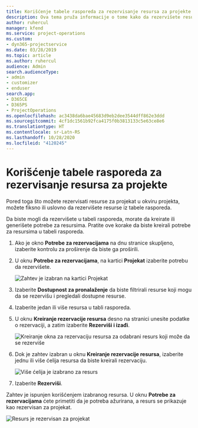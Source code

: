 ```yaml
---
title: Korišćenje tabele rasporeda za rezervisanje resursa za projekte
description: Ova tema pruža informacije o tome kako da rezervišete resurse.
author: ruhercul
manager: kfend
ms.service: project-operations
ms.custom:
- dyn365-projectservice
ms.date: 03/28/2019
ms.topic: article
ms.author: ruhercul
audience: Admin
search.audienceType:
- admin
- customizer
- enduser
search.app:
- D365CE
- D365PS
- ProjectOperations
ms.openlocfilehash: ac3438da6bae45683d9eb2dee3544dff862e3ddd
ms.sourcegitcommit: 4cf1dc1561b92fca4175f0b3813133c5e63ce8e6
ms.translationtype: HT
ms.contentlocale: sr-Latn-RS
ms.lasthandoff: 10/28/2020
ms.locfileid: "4120245"
---
```

# <a name="use-the-schedule-board-to-book-project-resources"></a>Korišćenje tabele rasporeda za rezervisanje resursa za projekte

Pored toga što možete rezervisati resurse za projekat u okviru projekta, možete fiksno ili uslovno da rezervišete resurse iz tabele rasporeda.

Da biste mogli da rezervišete u tabeli rasporeda, morate da kreirate ili generišete potrebe za resursima. Pratite ove korake da biste kreirali potrebe za resursima u tabeli rasporeda.

1. Ako je okno **Potrebe za rezervacijama** na dnu stranice skupljeno, izaberite kontrolu za proširenje da biste ga proširili.
2. U oknu **Potrebe za rezervacijama**, na kartici **Projekat** izaberite potrebu da rezervišete.

    ![Zahtev je izabran na kartici Projekat](media/Resource-Management-image73.png)

3. Izaberite **Dostupnost za pronalaženje** da biste filtrirali resurse koji mogu da se rezervišu i pregledali dostupne resurse. 
4. Izaberite jedan ili više resursa u tabli rasporeda. 
5. U oknu **Kreiranje rezervacije resursa** desno na stranici unesite podatke o rezervaciji, a zatim izaberite **Rezerviši i izađi**.

    ![Kreiranje okna za rezervaciju resursa za odabrani resurs koji može da se rezerviše](media/Resource-Management-image74.png)

6. Dok je zahtev izabran u oknu **Kreiranje rezervacije resursa**, izaberite jednu ili više ćelija resursa da biste kreirali rezervaciju.

    ![Više ćelija je izabrano za resurs](media/Resource-Management-image75.png)

7. Izaberite **Rezerviši**.

Zahtev je ispunjen korišćenjem izabranog resursa. U oknu **Potrebe za rezervacijama** ćete primetiti da je potreba ažurirana, a resurs se prikazuje kao rezervisan za projekat.

![Resurs je rezervisan za projekat](media/Resource-Management-image76.png)

